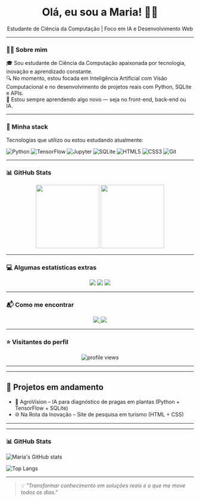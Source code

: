 <h1 align="center">Olá, eu sou a Maria! 👩‍💻</h1>
<p align="center">Estudante de Ciência da Computação | Foco em IA e Desenvolvimento Web</p>

---

### 👩‍🚀 Sobre mim

🎓 Sou estudante de Ciência da Computação apaixonada por tecnologia, inovação e aprendizado constante.  
🔍 No momento, estou focada em Inteligência Artificial com Visão Computacional e no desenvolvimento de projetos reais com Python, SQLite e APIs.  
🌱 Estou sempre aprendendo algo novo — seja no front-end, back-end ou IA.

---

### 🧰 Minha stack

Tecnologias que utilizo ou estou estudando atualmente:

![Python](https://img.shields.io/badge/-Python-3776AB?logo=python&logoColor=white&style=for-the-badge)
![TensorFlow](https://img.shields.io/badge/-TensorFlow-FF6F00?logo=tensorflow&logoColor=white&style=for-the-badge)
![Jupyter](https://img.shields.io/badge/-Jupyter-F37626?logo=jupyter&logoColor=white&style=for-the-badge)
![SQLite](https://img.shields.io/badge/-SQLite-003B57?logo=sqlite&logoColor=white&style=for-the-badge)
![HTML5](https://img.shields.io/badge/-HTML5-E34F26?logo=html5&logoColor=white&style=for-the-badge)
![CSS3](https://img.shields.io/badge/-CSS3-1572B6?logo=css3&logoColor=white&style=for-the-badge)
![Git](https://img.shields.io/badge/-Git-F05032?logo=git&logoColor=white&style=for-the-badge)

---

### 📊 GitHub Stats

<p align="center">
  <img height="170em" src="https://github-readme-stats.vercel.app/api?username=MariaEduardaCassiano&show_icons=true&theme=radical&include_all_commits=true&count_private=true"/>
  <img height="170em" src="https://github-readme-stats.vercel.app/api/top-langs/?username=MariaEduardaCassiano&layout=compact&langs_count=7&theme=radical"/>
</p>

---

### 💻 Algumas estatísticas extras

<p align="center">
  <img src="https://github-profile-summary-cards.vercel.app/api/cards/profile-details?username=MariaEduardaCassiano&theme=github_dark"/>
  <img src="https://github-profile-summary-cards.vercel.app/api/cards/repos-per-language?username=MariaEduardaCassiano&theme=github_dark"/>
  <img src="https://github-profile-summary-cards.vercel.app/api/cards/productive-time?username=MariaEduardaCassiano&theme=github_dark&utcOffset=-3"/>
</p>

---

### 📬 Como me encontrar

<p align="center">
  <a href="https://www.linkedin.com/in/maria-eduarda-cassiano-a9806b366" target="_blank">
    <img src="https://img.shields.io/badge/LinkedIn-0077B5?logo=linkedin&logoColor=white&style=for-the-badge"/>
  </a>
  <a href="mailto:mariaedu12345c@gmail.com">
    <img src="https://img.shields.io/badge/Gmail-D14836?logo=gmail&logoColor=white&style=for-the-badge"/>
  </a>
</p>

---

### ⭐ Visitantes do perfil

<p align="center">
  <img src="https://komarev.com/ghpvc/?username=MariaEduardaCassiano&color=blue&style=flat-square" alt="profile views"/>
</p>

---

---
## 🌱 Projetos em andamento

- 🔬 AgroVision – IA para diagnóstico de pragas em plantas (Python + TensorFlow + SQLite)
- 🌐 Na Rota da Inovação – Site de pesquisa em turismo (HTML + CSS)
---

---
### 📊 GitHub Stats

![Maria's GitHub stats](https://github-readme-stats.vercel.app/api?username=MariaCassiano&show_icons=true&theme=tokyonight)

![Top Langs](https://github-readme-stats.vercel.app/api/top-langs/?username=MariaCassiano&layout=compact&theme=tokyonight)

---

> 💡 *"Transformar conhecimento em soluções reais é o que me move todos os dias."*
